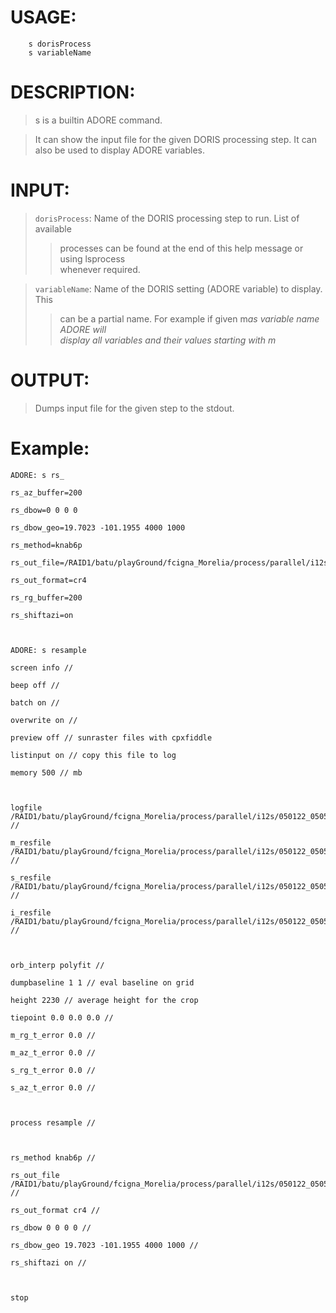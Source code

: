 # USAGE: #
```
	s dorisProcess
	s variableName
```
# DESCRIPTION: #
> s is a builtin ADORE command.  <br>
<blockquote>It can show the input file for the given DORIS processing step. It can also be used to display ADORE variables.</blockquote>

<h1>INPUT:</h1>
<blockquote><code>dorisProcess</code>: Name of the DORIS processing step to run. List of available<br>
<blockquote>processes can be found at the end of this help message or using lsprocess<br>
whenever required.</blockquote></blockquote>

<blockquote><code>variableName</code>: Name of the DORIS setting (ADORE variable) to display. This<br>
<blockquote>can be a partial name. For example if given m<i>as variable name ADORE will<br>
display all variables and their values starting with m</i></blockquote></blockquote>


<h1>OUTPUT:</h1>
<blockquote>Dumps input file for the given step to the stdout.</blockquote>

<h1>Example:</h1>
<pre><code>ADORE: s rs_<br>
rs_az_buffer=200<br>
rs_dbow=0 0 0 0<br>
rs_dbow_geo=19.7023 -101.1955 4000 1000<br>
rs_method=knab6p<br>
rs_out_file=/RAID1/batu/playGround/fcigna_Morelia/process/parallel/i12s/050122_050507/050507.rs<br>
rs_out_format=cr4<br>
rs_rg_buffer=200<br>
rs_shiftazi=on<br>
<br>
ADORE: s resample<br>
screen info //<br>
beep off //<br>
batch on //<br>
overwrite on //<br>
preview off // sunraster files with cpxfiddle<br>
listinput on // copy this file to log<br>
memory 500 // mb<br>
<br>
logfile /RAID1/batu/playGround/fcigna_Morelia/process/parallel/i12s/050122_050507/parallel.log //<br>
m_resfile /RAID1/batu/playGround/fcigna_Morelia/process/parallel/i12s/050122_050507/050122.res //<br>
s_resfile /RAID1/batu/playGround/fcigna_Morelia/process/parallel/i12s/050122_050507/050507.res //<br>
i_resfile /RAID1/batu/playGround/fcigna_Morelia/process/parallel/i12s/050122_050507/050122_050507.res //<br>
<br>
orb_interp polyfit //<br>
dumpbaseline 1 1 // eval baseline on grid<br>
height 2230 // average height for the crop<br>
tiepoint 0.0 0.0 0.0 //<br>
m_rg_t_error 0.0 //<br>
m_az_t_error 0.0 //<br>
s_rg_t_error 0.0 //<br>
s_az_t_error 0.0 //<br>
<br>
process resample //<br>
<br>
rs_method knab6p //<br>
rs_out_file /RAID1/batu/playGround/fcigna_Morelia/process/parallel/i12s/050122_050507/050507.rs //<br>
rs_out_format cr4 //<br>
rs_dbow 0 0 0 0 //<br>
rs_dbow_geo 19.7023 -101.1955 4000 1000 //<br>
rs_shiftazi on //<br>
<br>
stop<br>
<br>
</code></pre>